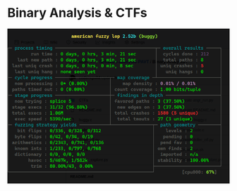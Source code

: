 # Binary Analysis & CTFs

![AFL](https://raw.githubusercontent.com/codersguild/Software-Analysis-PAVT/master/Binary-Analysis/afl-run.png)
